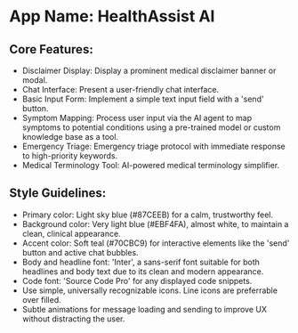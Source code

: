 # **App Name**: HealthAssist AI

## Core Features:

- Disclaimer Display: Display a prominent medical disclaimer banner or modal.
- Chat Interface: Present a user-friendly chat interface.
- Basic Input Form: Implement a simple text input field with a 'send' button.
- Symptom Mapping: Process user input via the AI agent to map symptoms to potential conditions using a pre-trained model or custom knowledge base as a tool.
- Emergency Triage: Emergency triage protocol with immediate response to high-priority keywords.
- Medical Terminology Tool: AI-powered medical terminology simplifier.

## Style Guidelines:

- Primary color: Light sky blue (#87CEEB) for a calm, trustworthy feel.
- Background color: Very light blue (#EBF4FA), almost white, to maintain a clean, clinical appearance.
- Accent color: Soft teal (#70CBC9) for interactive elements like the 'send' button and active chat bubbles.
- Body and headline font: 'Inter', a sans-serif font suitable for both headlines and body text due to its clean and modern appearance.
- Code font: 'Source Code Pro' for any displayed code snippets.
- Use simple, universally recognizable icons.  Line icons are preferrable over filled.
- Subtle animations for message loading and sending to improve UX without distracting the user.